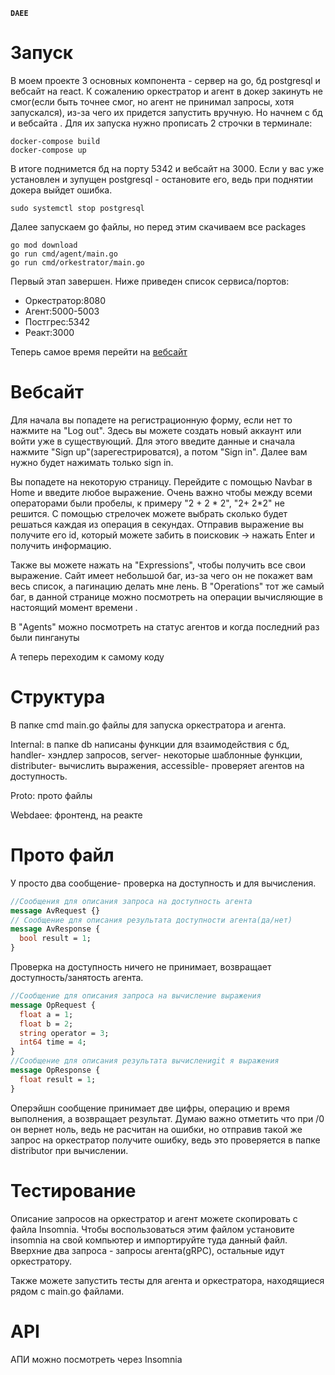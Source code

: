 **`DAEE`**

# Запуск

В моем проекте 3 основных компонента - сервер на go, бд postgresql и вебсайт на react. К сожалению оркестратор и агент в докер закинуть не смог(если быть точнее смог, но агент не принимал запросы, хотя запускался), из-за чего их придется запустить вручную. Но начнем с бд и вебсайта . Для их запуска нужно прописать 2 строчки в терминале:

```
docker-compose build
docker-compose up
```

В итоге поднимется бд на порту 5342 и вебсайт на 3000. Если у вас уже установлен и зупущен postgresql - остановите его, ведь при поднятии докера выйдет ошибка.

```
sudo systemctl stop postgresql
```

Далее запускаем go файлы, но перед этим скачиваем все packages

```
go mod download
go run cmd/agent/main.go
go run cmd/orkestrator/main.go
```

Первый этап завершен. Ниже приведен список сервиса/портов:
- Оркестратор:8080
- Агент:5000-5003
- Постгрес:5342
- Реакт:3000


Теперь самое время перейти на <a href="http://localhost:3000/" target="_blank">вебсайт</a>

# Вебсайт 

Для начала вы попадете на регистрационную форму, если нет то нажмите на "Log out". Здесь вы можете создать новый аккаунт или войти уже в существующий. Для этого введите 
данные и сначала нажмите "Sign up"(зарегестрироватся), а потом "Sign in". Далее вам нужно будет нажимать только sign in.

Вы попадете на некоторую страницу. Перейдите с помощью Navbar в Home и введите любое выражение. Очень важно чтобы между всеми операторами были пробелы, к примеру "2 + 2 * 2", "2+ 2*2" не решится. 
С помощью стрелочек можете выбрать сколько будет решаться каждая из операция в секундах. Отправив выражение вы получите его id, который можете забить в поисковик -> нажать Enter и получить информацию.

Также вы можете нажать на "Expressions", чтобы получить все свои выражение. Сайт имеет небольшой баг, из-за чего он не покажет вам весь список, а пагинацию делать мне лень. В "Operations" тот же самый баг,
в данной странице можно посмотреть на операции вычисляющие в настоящий момент времени . 

В "Agents" можно посмотреть на статус агентов и когда последний раз были пингануты

А теперь переходим к самому коду

# Структура

В папке cmd main.go файлы для запуска оркестратора и агента. 

Internal: в папке db написаны функции для взаимодействия с бд, handler- хэндлер запросов, server- некоторые шаблонные функции, distributer- вычислить выражения, accessible- проверяет агентов на доступность. 

Proto: прото файлы

Webdaee: фронтенд, на реакте 

# Прото файл

У просто два сообщение- проверка на доступность и для вычисления. 

```proto
//Сообщения для описания запроса на доступность агента
message AvRequest {}
// Сообщение для описания результата доступности агента(да/нет)
message AvResponse {
  bool result = 1;
}
```

Проверка на доступность ничего не принимает, возвращает доступность/занятость агента. 

```proto
//Сообщение для описания запроса на вычисление выражения
message OpRequest {
  float a = 1;
  float b = 2;
  string operator = 3;
  int64 time = 4;
}
//Сообщение для описания результата вычислениgit я выражения
message OpResponse {
  float result = 1;
}
```

Оперэйшн сообщение принимает две цифры, операцию и время выполнения, а возвращает результат. Думаю важно отметить что при /0 он вернет ноль, ведь не
расчитан на ошибки, но отправив такой же запрос на оркестратор получите ошибку, ведь это проверяется в папке distributor при вычислении. 

# Тестирование

Описание запросов на оркестратор и агент можете скопировать с файла Insomnia. Чтобы воспользоваться этим файлом установите insomnia на свой компьютер и импортируйте туда данный файл. Вверхние два запроса - запросы агента(gRPC), остальные идут оркестратору. 

Также можете запустить тесты для агента и оркестратора, находящиеся рядом с main.go файлами. 

# API

АПИ можно посмотреть через Insomnia


